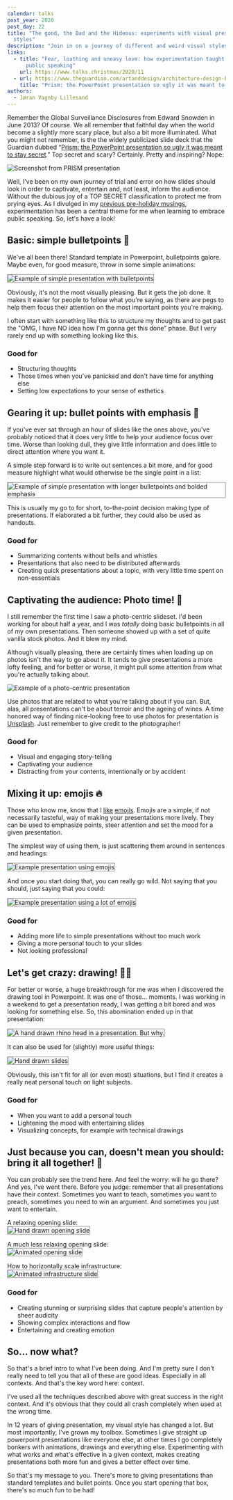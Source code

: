 ```yaml
---
calendar: talks
post_year: 2020
post_day: 22
title: "The good, the Bad and the Hideous: experiments with visual presentation
  styles"
description: "Join in on a journey of different and weird visual styles for presentations. "
links:
  - title: "Fear, loathing and uneasy love: how experimentation taught me to enjoy
      public speaking"
    url: https://www.talks.christmas/2020/11
  - url: https://www.theguardian.com/artanddesign/architecture-design-blog/2013/jun/12/prism-nsa-powerpoint-graphic-design
    title: "Prism: the PowerPoint presentation so ugly it was meant to stay secret"
authors:
  - Jøran Vagnby Lillesand
---
```

Remember the Global Surveillance Disclosures from Edward Snowden in June 2013? Of course. We all remember that faithful day when the world become a slightly more scary place, but also a bit more illuminated. What you might not remember, is the the widely publicized slide deck that the Guardian dubbed “[Prism: the PowerPoint presentation so ugly it was meant to stay secret](https://www.theguardian.com/artanddesign/architecture-design-blog/2013/jun/12/prism-nsa-powerpoint-graphic-design).” Top secret and scary? Certainly. Pretty and inspiring? Nope:

<img src="https://i.ibb.co/NSkhdf2/prism.png" alt="Screenshot from PRISM presentation">

Well, I’ve been on my own journey of trial and error on how slides should look in order to captivate, entertain and, not least, inform the audience. Without the dubious joy of a TOP SECRET classification to protect me from prying eyes. As I divulged in my [previous pre-holiday musings](https://www.talks.christmas/2020/11), experimentation has been a central theme for me when learning to embrace public speaking. So, let's have a look!

## Basic: simple bulletpoints 👦

We've all been there! Standard template in Powerpoint, bulletpoints galore. Maybe even, for good  measure, throw in some simple animations:

<img src="https://i.ibb.co/b3ySR8B/bulletpoints.gif" style="border: 1px solid grey" alt="Example of simple presentation with bulletpoints">

Obviously, it's not the most visually pleasing. But it gets the job done. It makes it easier for people to follow what you're saying, as there are pegs to help them focus their attention on the most important points you're making.

I often start with something like this to structure my thoughts and to get past the "OMG, I have NO idea how I'm gonna get this done" phase. But I _very_ rarely end up with something looking like this.

### Good for

* Structuring thoughts
* Those times when you've panicked and don't have time for anything else
* Setting low expectations to your sense of esthetics

## Gearing it up: bullet points with emphasis 🎯

If you've ever sat through an hour of slides like the ones above, you've probably noticed that it does very little to help your audience focus over time. Worse than looking dull, they give little information and does little to direct attention where you want it.

A simple step forward is to write out sentences a bit more, and for good measure highlight what would otherwise be the single point in a list:

<img src="https://i.ibb.co/YdW7vwq/bulletpoints-long.gif" style="border: 1px solid grey" alt="Example of simple presentation with longer bulletpoints and bolded emphasis">

This is usually my go to for short, to-the-point decision making type of presentations. If elaborated a bit further, they could also be used as handouts.

### Good for

* Summarizing contents without bells and whistles
* Presentations that also need to be distributed afterwards
* Creating quick presentations about a topic, with very little time spent on non-essentials

## Captivating the audience: Photo time! 📸

I still remember the first time I saw a photo-centric slideset. I'd been working for about half a year, and I was _totally_ doing basic bulletpoints in all of my own presentations. Then someone showed up with a set of quite vanilla stock photos. And it blew my mind.

Although visually pleasing, there are certainly times when loading up on photos isn't the way to go about it. It tends to give presentations a more lofty feeling, and for better or worse, it might pull some attention from what you're actually talking about.

<img src="https://i.ibb.co/3mVb20K/photos-final.gif" alt="Example of a photo-centric presentation">

Use photos that are related to what you're talking about if you can. But, alas, all presentations can't be about terroir and the ageing of wines. A time honored way of finding nice-looking free to use photos for presentation is [Unsplash](https://unsplash.com/). Just remember to give credit to the photographer!

### Good for

* Visual and engaging story-telling
* Captivating your audience
* Distracting from your contents, intentionally or by accident

## Mixing it up: emojis 🔥

Those who know me, know that I [like](https://www.youtube.com/watch?v=4RNlCc_l8A8) [emojis](https://vimeo.com/207503289). Emojis are a simple, if not necessarily tasteful, way of making your presentations more lively. They can be used to emphasize points, steer attention and set the mood for a given presentation.

The simplest way of using them, is just scattering them around in sentences and headings:

<img src="https://i.ibb.co/NYChnMP/emojis.png" style="border: 1px solid grey" alt="Example presentation using emojis">

And once you start doing that, you can really go wild. Not saying that you should, just saying that you could:

<img src="https://i.ibb.co/p0GZRyw/a-lot-of-emojis.png" style="border: 1px solid grey" alt="Example presentation using a lot of emojis">

### Good for

* Adding more life to simple presentations without too much work
* Giving a more personal touch to your slides
* Not looking professional

## Let's get crazy: drawing! 👨‍🎨

For better or worse, a huge breakthrough for me was when I discovered the drawing tool in Powerpoint. It was one of those… moments. I was working in a weekend to get a presentation ready, I was getting a bit bored and was looking for something else. So, this abomination ended up in that presentation:

<img src="https://i.ibb.co/4NnF9Ht/neshorn.png" style="border: 1px solid grey" alt="A hand drawn rhino head in a presentation. But why.">

It can also be used for (slightly) more useful things:

<img src="https://i.ibb.co/Jkg44pM/drawings.gif" style="border: 1px solid grey" alt="Hand drawn slides">

Obviously, this isn't fit for all (or even most) situations, but I find it creates a really neat personal touch on light subjects.

### Good for

* When you want to add a personal touch
* Lightening the mood with entertaining slides
* Visualizing concepts, for example with technical drawings

## Just because you can, doesn't mean you should: bring it all together! 🤠

You can probably see the trend here. And feel the worry: will he go there? And yes, I've went there. Before you judge: remember that all presentations have their context. Sometimes you want to teach, sometimes you want to preach, sometimes you need to win an argument. And sometimes you just want to entertain.

A relaxing opening slide:<br>
<img src="https://i.ibb.co/9sJJr1M/lada.png" style="border: 1px solid grey" alt="Hand drawn opening slide">


A much less relaxing opening slide:<br>
<img src="https://i.ibb.co/GvYZvYM/wizards.gif" style="border: 1px solid grey" alt="Animated opening slide">

How to horizontally scale infrastructure:<br>
<img src="https://i.ibb.co/xfmTgGf/infrastructure.gif" style="border: 1px solid grey" alt="Animated infrastructure slide">

### Good for

* Creating stunning or surprising slides that capture people's attention by sheer audicity
* Showing complex interactions and flow
* Entertaining and creating emotion

## So… now what?

So that's a brief intro to what I've been doing. And I'm pretty sure I don't really need to tell you that all of these are good ideas. Especially in all contexts. And that's the key word here: context.

I've used all the techniques described above with great success in the right context. And it's obvious that they could all crash completely when used at the wrong time.

In 12 years of giving presentation, my visual style has changed a lot. But most importantly, I've grown my toolbox. Sometimes I give straight up powerpoint presentations like everyone else, at other times I go completely bonkers with animations, drawings and everything else. Experimenting with what works and what's effective in a given context, makes creating presentations both more fun and gives a better effect over time.

So that's my message to you. There's more to giving presentations than standard templates and bullet points. Once you start opening that box, there's so much fun to be had!